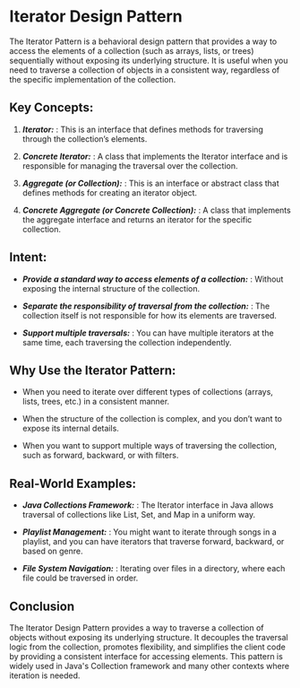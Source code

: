 <h1>Iterator Design Pattern</h1>
The Iterator Pattern is a behavioral design pattern that provides a way to access the elements of a collection (such as arrays, lists, or trees) sequentially without exposing its underlying structure. It is useful when you need to traverse a collection of objects in a consistent way, regardless of the specific implementation of the collection.


<h2>Key Concepts:</h2>

1. ***Iterator:*** 
    : This is an interface that defines methods for traversing through the collection’s elements.


2. ***Concrete Iterator:*** 
    : A class that implements the Iterator interface and is responsible for managing the traversal over the collection.

 
3. ***Aggregate (or Collection):***
    : This is an interface or abstract class that defines methods for creating an iterator object.


4. ***Concrete Aggregate (or Concrete Collection):***
    : A class that implements the aggregate interface and returns an iterator for the specific collection.


<h2>Intent:</h2>

- ***Provide a standard way to access elements of a collection:***
    : Without exposing the internal structure of the collection.


-  ***Separate the responsibility of traversal from the collection:***
    : The collection itself is not responsible for how its elements are traversed.

- ***Support multiple traversals:***
    : You can have multiple iterators at the same time, each traversing the collection independently.


<h2>Why Use the Iterator Pattern:</h2>

- When you need to iterate over different types of collections (arrays, lists, trees, etc.) in a consistent manner.


- When the structure of the collection is complex, and you don’t want to expose its internal details.


- When you want to support multiple ways of traversing the collection, such as forward, backward, or with filters.


<h2>Real-World Examples:</h2>

- ***Java Collections Framework:***
    : The Iterator interface in Java allows traversal of collections like List, Set, and Map in a uniform way.


- ***Playlist Management:***
    : You might want to iterate through songs in a playlist, and you can have iterators that traverse forward, backward, or based on genre.


- ***File System Navigation:***
    : Iterating over files in a directory, where each file could be traversed in order.


<h2>Conclusion</h2>
The Iterator Design Pattern provides a way to traverse a collection of objects without exposing its underlying structure. It decouples the traversal logic from the collection, promotes flexibility, and simplifies the client code by providing a consistent interface for accessing elements. This pattern is widely used in Java's Collection framework and many other contexts where iteration is needed.